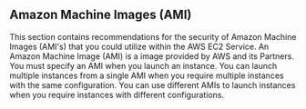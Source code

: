 ## Amazon Machine Images (AMI)

This section contains recommendations for the security of Amazon Machine Images (AMI's) that you could utilize within the AWS EC2 Service. An Amazon Machine Image (AMI) is a image provided by AWS and its Partners. You must specify an AMI when you launch an instance. You can launch multiple instances from a single AMI when you require multiple instances with the same configuration. You can use different AMIs to launch instances when you require instances with different configurations.
